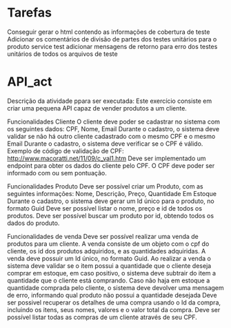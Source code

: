 # Tarefas
Conseguir gerar o html contendo as informações de cobertura de teste
Adicionar os comentários de divisão de partes dos testes unitários para o produto service test
adicionar mensagens de retorno para erro dos testes unitários de todos os arquivos de teste

# API_act
Descrição da atividade ppara ser executada:
Este exercício consiste em criar uma pequena API capaz de vender produtos a um cliente. 

Funcionalidades Cliente
O cliente deve poder se cadastrar no sistema com os seguintes dados: CPF, Nome, Email
Durante o cadastro, o sistema deve validar se não há outro cliente cadastrado com o mesmo CPF e o mesmo Email
Durante o cadastro, o sistema deve verificar se o CPF é válido. Exemplo de código de validação de CPF: http://www.macoratti.net/11/09/c_val1.htm
Deve ser implementado um endpoint para obter os dados do cliente pelo CPF. O CPF deve poder ser informado com ou sem pontuação.

Funcionalidades Produto
Deve ser possível criar um Produto, com as seguintes informações: Nome, Descrição, Preço, Quantidade Em Estoque
Durante o cadastro, o sistema deve gerar um Id único para o produto, no formato Guid
Deve ser possível listar o nome, preço e id de todos os produtos.
Deve ser possível buscar um produto por id, obtendo todos os dados do produto.

Funcionalidades de venda
Deve ser possível realizar uma venda de produtos para um cliente.
A venda consiste de um objeto com o cpf do cliente, os id dos produtos adquiridos, e as quantidades adquiridas.
A venda deve possuir um Id único, no formato Guid.
Ao realizar a venda o sistema deve validar se o item possui a quantidade que o cliente deseja comprar em estoque, em caso positivo, o sistema deve subtrair do item a quantidade que o cliente está comprando. Caso não haja em estoque a quantidade comprada pelo cliente, o sistema deve devolver uma mensagem de erro, informando qual produto não possui a quantidade desejada
Deve ser possivel recuperar os detalhes de uma compra usando o Id da compra, incluindo os itens, seus nomes, valores e o valor total da compra.
Deve ser possível listar todas as compras de um cliente através de seu CPF.